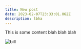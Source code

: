 ```yaml
---
title: New post
date: 2023-02-07T23:33:01.062Z
description: lbha
---
```

T﻿his is some content blah blah blah

![bill](img/bill-nye-party-horn.gif "bill")